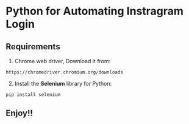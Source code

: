 # Python for Automating Instragram Login

## Requirements

1) Chrome web driver, Download it from:  

```
https://chromedriver.chromium.org/downloads
```

2) Install the **Selenium** library for Python:

```
pip install selenium
```

## Enjoy!!